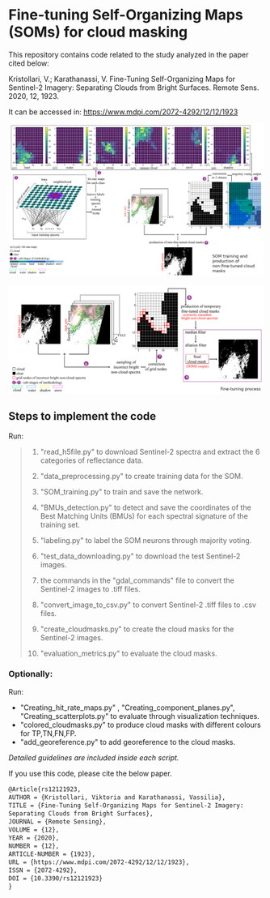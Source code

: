 # Fine-tuning  Self-Organizing Maps (SOMs) for cloud masking 

This repository contains code related to the study analyzed in the paper cited below:

Kristollari, V.; Karathanassi, V. Fine-Tuning Self-Organizing Maps for Sentinel-2 Imagery: Separating Clouds from Bright Surfaces. Remote Sens. 2020, 12, 1923. 

It can be accessed in: https://www.mdpi.com/2072-4292/12/12/1923

![SOM stages 1 and 2](/images/SOM_stage1_and_2.png)

![SOM stage 3](/images/SOM_stage3.png)

## Steps to implement the code

Run:

>1. "read_h5file.py" to download Sentinel-2 spectra and extract the 6 categories of reflectance data.
>
>2. "data_preprocessing.py" to create training data for the SOM. 
>
>3. "SOM_training.py" to train and save the network.
>
>4. "BMUs_detection.py" to detect and save the coordinates of the Best Matching Units (BMUs) for each spectral signature of the training set.
>
>5. "labeling.py" to label the SOM neurons through majority voting.
>
>6. "test_data_downloading.py" to download the test Sentinel-2 images.
>
>7. the commands in the "gdal_commands" file to convert the Sentinel-2 images to .tiff files.
>
>8. "convert_image_to_csv.py" to convert Sentinel-2 .tiff files to .csv files.
>
>9. "create_cloudmasks.py" to create the cloud masks for the Sentinel-2 images.
>
>10. "evaluation_metrics.py" to evaluate the cloud masks.

### Optionally:

Run:

- "Creating_hit_rate_maps.py" , "Creating_component_planes.py", "Creating_scatterplots.py" to evaluate through visualization techniques.
- "colored_cloudmasks.py" to produce cloud masks with different colours for TP,TN,FN,FP.
- "add_georeference.py" to add georeference to the cloud masks.

*Detailed guidelines are included inside each script.*


If you use this code, please cite the below paper.

```
@Article{rs12121923,
AUTHOR = {Kristollari, Viktoria and Karathanassi, Vassilia},
TITLE = {Fine-Tuning Self-Organizing Maps for Sentinel-2 Imagery: Separating Clouds from Bright Surfaces},
JOURNAL = {Remote Sensing},
VOLUME = {12},
YEAR = {2020},
NUMBER = {12},
ARTICLE-NUMBER = {1923},
URL = {https://www.mdpi.com/2072-4292/12/12/1923},
ISSN = {2072-4292},
DOI = {10.3390/rs12121923}
}
```




























